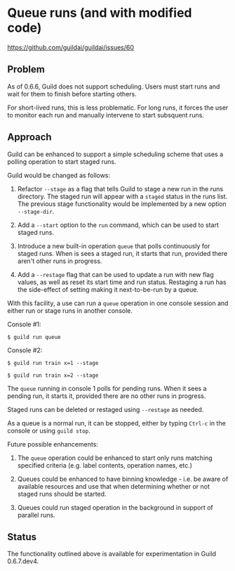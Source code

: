 # Queue runs (and with modified code)

https://github.com/guildai/guildai/issues/60

## Problem

As of 0.6.6, Guild does not support scheduling. Users must start runs
and wait for them to finish before starting others.

For short-lived runs, this is less problematic. For long runs, it
forces the user to monitor each run and manually intervene to start
subsquent runs.

## Approach

Guild can be enhanced to support a simple scheduling scheme that uses
a polling operation to start staged runs.

Guild would be changed as follows:

1. Refactor `--stage` as a flag that tells Guild to stage a new run in
   the runs directory. The staged run will appear with a `staged`
   status in the runs list. The previous stage functionality would be
   implemented by a new option `--stage-dir`.

2. Add a `--start` option to the `run` command, which can be used to
   start staged runs.

3. Introduce a new built-in operation `queue` that polls continuously
   for staged runs. When is sees a staged run, it starts that run,
   provided there aren't other runs in progress.

4. Add a `--restage` flag that can be used to update a run with new
   flag values, as well as reset its start time and run
   status. Restaging a run has the side-effect of setting making it
   next-to-be-run by a queue.

With this facility, a use can run a `queue` operation in one console
session and either run or stage runs in another console.

Console #1:

    $ guild run queue

Console #2:

    $ guild run train x=1 --stage

    $ guild run train x=2 --stage

The `queue` running in console 1 polls for pending runs. When it sees
a pending run, it starts it, provided there are no other runs in
progress.

Staged runs can be deleted or restaged using `--restage` as needed.

As a queue is a normal run, it can be stopped, either by typing
`Ctrl-c` in the console or using `guild stop`.

Future possible enhancements:

1. The `queue` operation could be enhanced to start only runs matching
   specified criteria (e.g. label contents, operation names, etc.)

2. Queues could be enhanced to have binning knowledge - i.e. be
   aware of available resources and use that when determining whether
   or not staged runs should be started.

4. Queues could run staged operation in the background in support of
   parallel runs.

## Status

The functionality outlined above is available for experimentation in
Guild 0.6.7.dev4.
